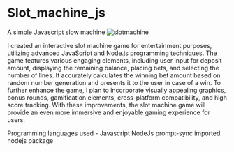 # Slot_machine_js
A simple Javascript slow machine 
![slotmachine](https://github.com/Simer13/Slow_machine_js/assets/113010708/99a9bbca-ebdd-4771-abe4-e9188ef4d545)

I created an interactive slot machine game for entertainment purposes, utilizing advanced JavaScript and Node.js programming techniques. The game features various engaging elements, including user input for deposit amount, displaying the remaining balance, placing bets, and selecting the number of lines. It accurately calculates the winning bet amount based on random number generation and presents it to the user in case of a win. To further enhance the game, I plan to incorporate visually appealing graphics, bonus rounds, gamification elements, cross-platform compatibility, and high score tracking. With these improvements, the slot machine game will provide an even more immersive and enjoyable gaming experience for users.


Programming languages used - Javascript 
                             NodeJs
                             prompt-sync imported nodejs package

